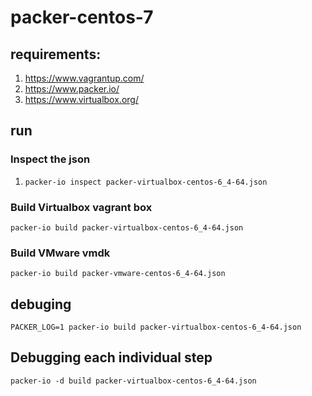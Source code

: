 # packer-centos-7

## requirements:
1. https://www.vagrantup.com/ 
2. https://www.packer.io/
3. https://www.virtualbox.org/

## run

### Inspect the json
1. `packer-io inspect packer-virtualbox-centos-6_4-64.json` 

### Build Virtualbox vagrant box
`packer-io build packer-virtualbox-centos-6_4-64.json`

### Build VMware vmdk
`packer-io build packer-vmware-centos-6_4-64.json` 

## debuging

`PACKER_LOG=1 packer-io build packer-virtualbox-centos-6_4-64.json`

## Debugging each individual step
`packer-io -d build packer-virtualbox-centos-6_4-64.json`
